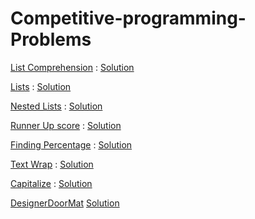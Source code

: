 # Competitive-programming-Problems

[List Comprehension](https://www.hackerrank.com/challenges/list-comprehensions/problem) :
[Solution](./solutions/ListComprehension.py)

[Lists](https://www.hackerrank.com/challenges/python-lists/problem) :
[Solution](./solutions/Lists.py)

[Nested Lists](https://www.hackerrank.com/challenges/nested-list/problem) :
[Solution](./solutions/NestedLists.py)

[Runner Up score](https://www.hackerrank.com/challenges/find-second-maximum-number-in-a-list/problem) :
[Solution](./solutions/RunnerUpScore.py)

[Finding Percentage](https://www.hackerrank.com/challenges/finding-the-percentage/problem) :
[Solution](./solutions/FindingPercentage.py)

[Text Wrap](https://www.hackerrank.com/challenges/text-wrap/problem) :
[Solution](./solutions/TextWrap.py)

[Capitalize](https://www.hackerrank.com/challenges/text-wrap/problem) :
[Solution](./solutions/Capitalize.py)

[DesignerDoorMat](https://www.hackerrank.com/challenges/designer-door-mat/problem)
[Solution](./solutions/DesignerDoorMat.py)